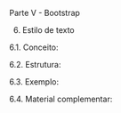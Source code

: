 Parte V - Bootstrap

6. Estilo de texto

6.1. Conceito:

6.2. Estrutura:

6.3. Exemplo:

6.4. Material complementar:
